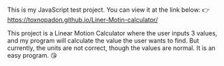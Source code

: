 This is my JavaScript test project.
You can view it at the link below:
👉 https://toxnopadon.github.io/Liner-Motin-calculator/

This project is a Linear Motion Calculator where the user inputs 3 values, and my program will calculate the value the user wants to find.
But currently, the units are not correct, though the values are normal.
It is an easy program. 😘
